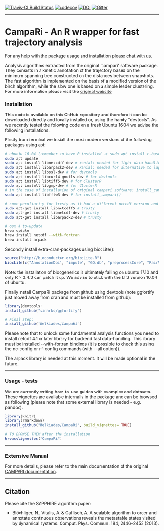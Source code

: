 <!---
[![AppVeyor Build Status](https://ci.appveyor.com/api/projects/status/github/BioinformaticsFMRP/TCGAbiolinks?branch=master&svg=true)](https://ci.appveyor.com/project/BioinformaticsFMRP/TCGAbiolinks)
[![codecov.io](https://codecov.io/github/BioinformaticsFMRP/TCGAbiolinks/coverage.svg?branch=master)](https://codecov.io/github/BioinformaticsFMRP/TCGAbiolinks?branch=master)
[![bioc](http://www.bioconductor.org/shields/downloads/TCGAbiolinks.svg)](http://bioconductor.org/packages/stats/bioc/TCGAbiolinks.html)
[![bioc](http://www.bioconductor.org/shields/years-in-bioc/TCGAbiolinks.svg)](http://bioconductor.org/packages/TCGAbiolinks/)
[![bioc](http://bioconductor.org/shields/availability/devel/TCGAbiolinks.svg)](http://bioconductor.org/packages/TCGAbiolinks/)

[![codecov](https://codecov.io/gh/Melkiades/CampaRi/branch/master/graph/badge.svg)](https://codecov.io/gh/Melkiades/CampaRi)
-->
[![Travis-CI Build Status](https://travis-ci.org/Melkiades/CampaRi.svg?branch=master)](https://travis-ci.org/Melkiades/CampaRi)
[![codecov](https://codecov.io/gh/Melkiades/CampaRi/branch/master/graph/badge.svg)](https://codecov.io/gh/Melkiades/CampaRi)
[![DOI](https://zenodo.org/badge/68593949.svg)](https://zenodo.org/badge/latestdoi/68593949)
[![Gitter](https://badges.gitter.im/gitterHQ/gitter.png)](https://gitter.im/CampaRi_chatroom/)


------------------------------------------------------------------------
# CampaRi - An R wrapper for fast trajectory analysis

For any help with the package usage and installation please [chat with us](https://gitter.im/CampaRi_chatroom/).

Analysis algorithms extracted from the original 'campari' software package.
They consists in a kinetic annotation of the trajectory based on the minimum spanning tree constructed on the distances between snapshots. The fast algorithm is implemented on the basis of a modified version of the birch algorithm, while the slow one is based on a simple leader clustering. For more information please visit the [original website](http://campari.sourceforge.net/index.html)

### Installation ###

This code is available on this GitHub repository and therefore it can be downloaded directly and locally installed or, using the handy "devtools".
As we recently tested the folowing code on a fresh Ubuntu 16.04 we advise the following installations. 

Firstly from terminal we install the most modern versions of the following packages using apt:
```sh
# ubuntu 16.04 (remember to have R installed -> sudo apt install r-base*)
sudo apt update 
sudo apt install libnetcdff-dev # xenial: needed for light data handling
sudo apt install libarpack2-dev # xenial: needed for alternative to lapack spectral decomposition of matrices
sudo apt install libssl-dev # for devtools
sudo apt install libcurl4-gnutls-dev # for devtools
sudo apt install libtiff5-dev # for ClusterR
sudo apt install libgmp-dev # for ClusterR
# in the case of installation of original campari software: install_campari()
sudo apt install libfftw3-dev # for install_campari()

# some peculiarity for trusty as it had a different netcdf version and installation procedure
sudo apt-get install libnetcdff5 # trusty
sudo apt-get install libnetcdf-dev # trusty
sudo apt-get install libarpack2-dev # trusty

# osx # to-update 
brew update
brew install netcdf --with-fortran
brew install arpack
```

Secondly install extra-cran-packages using biocLite():
```R
source("http://bioconductor.org/biocLite.R") 
biocLite(c("AnnotationDbi", "impute", "GO.db", "preprocessCore", "PairViz")) 
```
Note: the installation of biocgenerics is ultimately failing on ubuntu 17.10 and only R > 3.4.3 can patch it up. We advise to stick with the LTS version 16.04 of ubuntu.

Finally install CampaRi package from github using devtools (note ggfortify just moved away from cran and must be installed from github):
```R
library(devtools)
install_github("sinhrks/ggfortify")

# Final step:
install_github("Melkiades/CampaRi")
```

Please note that to unlock some fundamental analysis functions you need to install netcdf 4.1 or later library for backend fast data-handling.
This library must be installed --with-fortran bindings (it is possible to check this using the nc-config or nf-config commands (with --all option)).

The arpack library is needed at this moment. It will be made optional in the future.

------------------------------------------------------------------------
### Usage - tests ###

We are currently writing how-to-use guides with examples and datasets. These vignettes are available internally in the package and can be browsed as following (please note that some external library is needed - e.g. pandoc).

```R
library(knitr)
library(rmarkdown)
install_github("Melkiades/CampaRi", build_vignettes= TRUE)

# TO BROWSE THEM after the installation
browseVignettes("CampaRi") 
```


------------------------------------------------------------------------
### Extensive Manual ###

For more details, please refer to the main documentation of the original [CAMPARI documentation](http://campari.sourceforge.net/documentation.html).


------------------------------------------------------------------------

## Citation

Please cite the SAPPHIRE algorithm paper: 

* Blöchliger, N., Vitalis, A. & Caflisch, A. A scalable algorithm to order and annotate continuous observations reveals the metastable states visited by dynamical systems. Comput. Phys. Commun. 184, 2446–2453 (2013).
<!---
[![doi](https://img.shields.io/badge/doi-10.1093/nar/gkv1507-green.svg?style=flat)](http://dx.doi.org/10.1093/nar/gkv1507) [![citation](https://img.shields.io/badge/cited%20by-18-green.svg?style=flat)](https://scholar.google.com.hk/scholar?oi=bibs&hl=en&cites=6029790855238928406) [![Altmetric](https://img.shields.io/badge/Altmetric-27-green.svg?style=flat)](https://www.altmetric.com/details/4919535)
-->

